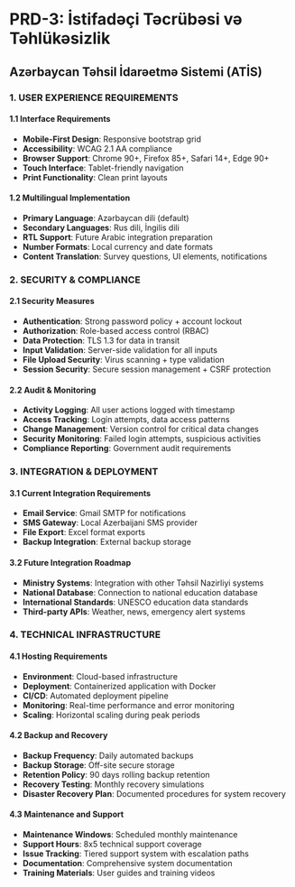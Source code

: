 # PRD-3: İstifadəçi Təcrübəsi və Təhlükəsizlik

## Azərbaycan Təhsil İdarəetmə Sistemi (ATİS)

### 1. USER EXPERIENCE REQUIREMENTS

#### 1.1 Interface Requirements
- **Mobile-First Design**: Responsive bootstrap grid
- **Accessibility**: WCAG 2.1 AA compliance
- **Browser Support**: Chrome 90+, Firefox 85+, Safari 14+, Edge 90+
- **Touch Interface**: Tablet-friendly navigation
- **Print Functionality**: Clean print layouts

#### 1.2 Multilingual Implementation
- **Primary Language**: Azərbaycan dili (default)
- **Secondary Languages**: Rus dili, İngilis dili
- **RTL Support**: Future Arabic integration preparation
- **Number Formats**: Local currency and date formats
- **Content Translation**: Survey questions, UI elements, notifications

### 2. SECURITY & COMPLIANCE

#### 2.1 Security Measures
- **Authentication**: Strong password policy + account lockout
- **Authorization**: Role-based access control (RBAC)
- **Data Protection**: TLS 1.3 for data in transit
- **Input Validation**: Server-side validation for all inputs
- **File Upload Security**: Virus scanning + type validation
- **Session Security**: Secure session management + CSRF protection

#### 2.2 Audit & Monitoring
- **Activity Logging**: All user actions logged with timestamp
- **Access Tracking**: Login attempts, data access patterns
- **Change Management**: Version control for critical data changes
- **Security Monitoring**: Failed login attempts, suspicious activities
- **Compliance Reporting**: Government audit requirements

### 3. INTEGRATION & DEPLOYMENT

#### 3.1 Current Integration Requirements
- **Email Service**: Gmail SMTP for notifications
- **SMS Gateway**: Local Azerbaijani SMS provider
- **File Export**: Excel format exports
- **Backup Integration**: External backup storage

#### 3.2 Future Integration Roadmap
- **Ministry Systems**: Integration with other Təhsil Nazirliyi systems
- **National Database**: Connection to national education database
- **International Standards**: UNESCO education data standards
- **Third-party APIs**: Weather, news, emergency alert systems

### 4. TECHNICAL INFRASTRUCTURE

#### 4.1 Hosting Requirements
- **Environment**: Cloud-based infrastructure
- **Deployment**: Containerized application with Docker
- **CI/CD**: Automated deployment pipeline
- **Monitoring**: Real-time performance and error monitoring
- **Scaling**: Horizontal scaling during peak periods

#### 4.2 Backup and Recovery
- **Backup Frequency**: Daily automated backups
- **Backup Storage**: Off-site secure storage
- **Retention Policy**: 90 days rolling backup retention
- **Recovery Testing**: Monthly recovery simulations
- **Disaster Recovery Plan**: Documented procedures for system recovery

#### 4.3 Maintenance and Support
- **Maintenance Windows**: Scheduled monthly maintenance
- **Support Hours**: 8x5 technical support coverage
- **Issue Tracking**: Tiered support system with escalation paths
- **Documentation**: Comprehensive system documentation
- **Training Materials**: User guides and training videos
